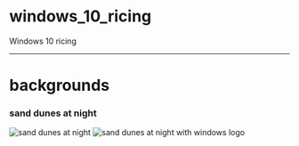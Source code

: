 # windows_10_ricing
Windows 10 ricing

---

# backgrounds
### sand dunes at night
![sand dunes at night](https://raw.githubusercontent.com/tshrpl/windows_10_ricing/main/backgrounds/dark/sand_dunes_at_night.png)
![sand dunes at night with windows logo](https://raw.githubusercontent.com/tshrpl/windows_10_ricing/main/backgrounds/dark/sand_dunes_at_night_with_win_logo.png)

